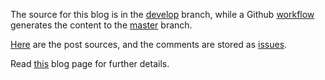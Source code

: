 The source for this blog is in the [develop](https://github.com/randomrambler/dwim/tree/develop) branch, while a Github [workflow](https://github.com/randomrambler/dwim/blob/develop/.github/workflows/publish.yml) generates the content to the [master](https://github.com/randomrambler/dwim/tree/master) branch.

[Here](https://github.com/randomrambler/dwim/tree/develop/posts) are the post sources, and the comments are stored as [issues](https://github.com/randomrambler/dwim/issues). 

Read [this](https://dwim.nl/2020-01-12-blog/) blog page for further details.

